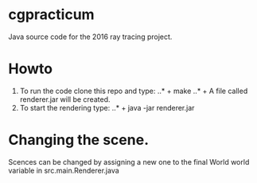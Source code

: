 # cgpracticum
Java source code for the 2016 ray tracing project.

# Howto
1. To run the code clone this repo and type:
..* + make
..* + A file called renderer.jar will be created.
2. To start the rendering type:
..* + java -jar renderer.jar

# Changing the scene.
Scences can be changed by assigning a new one to the 
final World world variable in src.main.Renderer.java


